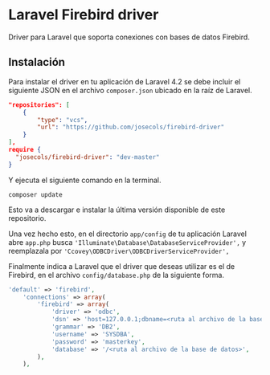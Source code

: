 Laravel Firebird driver
=======================

Driver para Laravel que soporta conexiones con bases de datos Firebird.


Instalación
------------
Para instalar el driver en tu aplicación de Laravel 4.2 se debe incluir el siguiente JSON en el archivo `composer.json` ubicado en la raíz de Laravel.

```json
"repositories": [
    {
        "type": "vcs",
        "url": "https://github.com/josecols/firebird-driver"
    }
],
require {
  "josecols/firebird-driver": "dev-master"
}
```

Y ejecuta el siguiente comando en la terminal.

`composer update`

Esto va a descargar e instalar la última versión disponible de este repositorio.

Una vez hecho esto, en el directorio `app/config` de tu aplicación Laravel abre `app.php` busca `'Illuminate\Database\DatabaseServiceProvider',` y reemplazala por `'Ccovey\ODBCDriver\ODBCDriverServiceProvider',`

Finalmente indica a Laravel que el driver que deseas utilizar es el de Firebird, en el archivo `config/database.php` de la siguiente forma.

```php
'default' => 'firebird',
    'connections' => array(
        'firebird' => array(
            'driver' => 'odbc',
            'dsn' => 'host=127.0.0.1;dbname=<ruta al archivo de la base de datos>;',
            'grammar' => 'DB2',
            'username' => 'SYSDBA',
            'password' => 'masterkey',
            'database' => '/<ruta al archivo de la base de datos>',
        ),
    ),
```
